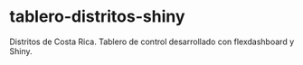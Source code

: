 # tablero-distritos-shiny
Distritos de Costa Rica. Tablero de control desarrollado con flexdashboard y Shiny.
